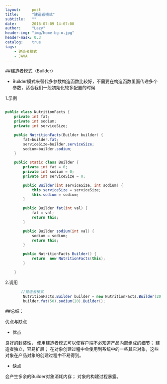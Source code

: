 ```yaml
---
layout:     post
title:      "建造者模式"
subtitle:   ""
date:       2016-07-09 14:07:00
author:     "Lazy"
header-img: "img/home-bg-o.jpg"
header-mask: 0.3
catalog:    true
tags:
    - 建造者模式
    - JAVA
---
```






##建造者模式（Builder）
 - Builder模式来替代多参数构造函数比较好，不需要在构造函数里面传递多个参数，适合我们一般初始化较多配置的时候

1.示例

```java

public class NutritionFacts {
    private int fat;
    private int sodium;
    private int serviceSize;

    public NutritionFacts(Builder builder) {
        fat=builder.fat;
        serviceSize=builder.serviceSize;
        sodium=builder.sodium;
    }

    public static class Builder {
        private int fat = 0;
        private int sodium = 0;
        private int serviceSize = 0;

        public Builder(int serviceSize, int sodium) {
            this.serviceSize = serviceSize;
            this.sodium = sodium;
        }

        public Builder fat(int val) {
            fat = val;
            return this;
        }

        public Builder sodium(int val) {
            sodium = sodium;
            return this;
        }

        public NutritionFacts Builder() {
            return  new NutritionFacts(this);
        }

    }


```

2.调用

```java
       //建造者模式
        NutritionFacts.Builder builder = new NutritionFacts.Builder(20, 0);
        builder.fat(50).sodium(20).Builder();

```


##总结：

优点与缺点

- 优点

良好的封装性， 使用建造者模式可以使客户端不必知道产品内部组成的细节；
建造者独立，容易扩展；
在对象创建过程中会使用到系统中的一些其它对象，这些对象在产品对象的创建过程中不易得到。


- 缺点

会产生多余的Builder对象消耗内存；
对象的构建过程暴露。
